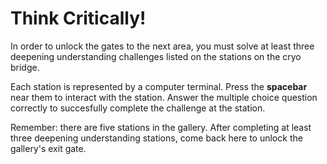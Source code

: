 # Think Critically!

In order to unlock the gates to the next area, you must solve at least three deepening understanding challenges listed on the stations on the cryo bridge.

Each station is represented by a computer terminal. Press the **spacebar** near them to interact with the station. Answer the multiple choice question correctly to succesfully complete the challenge at the station.

Remember: there are five stations in the gallery. After completing at least three deepening understanding stations, come back here to unlock the gallery's exit gate.